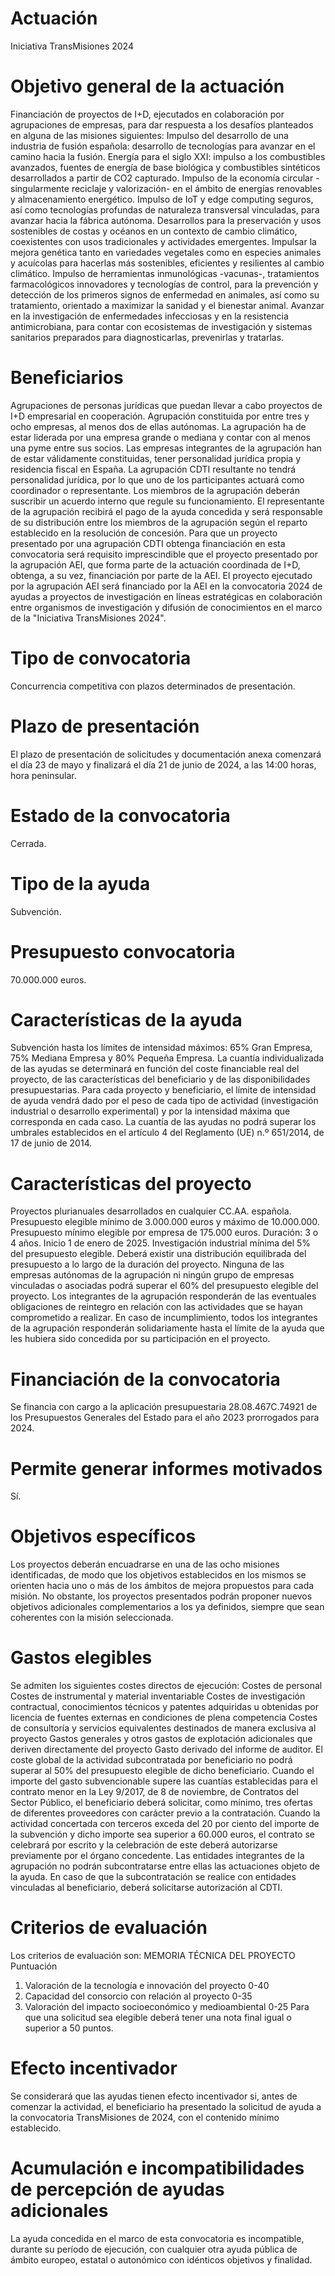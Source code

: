 # Actuación
Iniciativa TransMisiones 2024

# Objetivo general de la actuación
Financiación de proyectos de I+D, ejecutados en colaboración por agrupaciones de empresas, para dar respuesta a los desafíos planteados en alguna de las misiones siguientes:
Impulso del desarrollo de una industria de fusión española: desarrollo de tecnologías para avanzar en el camino hacia la fusión.
Energía para el siglo XXI: impulso a los combustibles avanzados, fuentes de energía de base biológica y combustibles sintéticos desarrollados a partir de CO2 capturado.
Impulso de la economía circular -singularmente reciclaje y valorización- en el ámbito de energías renovables y almacenamiento energético.
Impulso de IoT y edge computing seguros, así como tecnologías profundas de naturaleza transversal vinculadas, para avanzar hacia la fábrica autónoma.
Desarrollos para la preservación y usos sostenibles de costas y océanos en un contexto de cambio climático, coexistentes con usos tradicionales y actividades emergentes.
Impulsar la mejora genética tanto en variedades vegetales como en especies animales y acuícolas para hacerlas más sostenibles, eficientes y resilientes al cambio climático.
Impulso de herramientas inmunológicas -vacunas-, tratamientos farmacológicos innovadores y tecnologías de control, para la prevención y detección de los primeros signos de enfermedad en animales, así como su tratamiento, orientado a maximizar la sanidad y el bienestar animal. 
Avanzar en la investigación de enfermedades infecciosas y en la resistencia antimicrobiana, para contar con ecosistemas de investigación y sistemas sanitarios preparados para diagnosticarlas, prevenirlas y tratarlas.

# Beneficiarios
Agrupaciones de personas jurídicas que puedan llevar a cabo proyectos de I+D empresarial en cooperación.
Agrupación constituida por entre tres y ocho empresas, al menos dos de ellas autónomas.
La agrupación ha de estar liderada por una empresa grande o mediana y contar con al menos una pyme entre sus socios.
Las empresas integrantes de la agrupación han de estar válidamente constituidas, tener personalidad jurídica propia y residencia fiscal en España.
La agrupación CDTI resultante no tendrá personalidad jurídica, por lo que uno de los participantes actuará como coordinador o representante.
Los miembros de la agrupación deberán suscribir un acuerdo interno que regule su funcionamiento.
El representante de la agrupación recibirá el pago de la ayuda concedida y será responsable de su distribución entre los miembros de la agrupación según el reparto establecido en la resolución de concesión. 
Para que un proyecto presentado por una agrupación CDTI obtenga financiación en esta convocatoria será requisito imprescindible que el proyecto presentado por la agrupación AEI, que forma parte de la actuación coordinada de I+D, obtenga, a su vez, financiación por parte de la AEI.
El proyecto ejecutado por la agrupación AEI será financiado por la AEI en la convocatoria 2024 de ayudas a proyectos de investigación en líneas estratégicas en colaboración entre organismos de investigación y difusión de conocimientos en el marco de la "Iniciativa TransMisiones 2024".

# Tipo de convocatoria
Concurrencia competitiva con plazos determinados de presentación.

# Plazo de presentación
El plazo de presentación de solicitudes y documentación anexa comenzará el día 23 de mayo y finalizará el día 21 de junio de 2024, a las 14:00 horas, hora peninsular.

# Estado de la convocatoria
Cerrada.

# Tipo de la ayuda
Subvención.

# Presupuesto convocatoria
70.000.000 euros.

# Características de la ayuda
Subvención hasta los límites de intensidad máximos: 65% Gran Empresa, 75% Mediana Empresa y 80% Pequeña Empresa.
La cuantía individualizada de las ayudas se determinará en función del coste financiable real del proyecto, de las características del beneficiario y de las disponibilidades presupuestarias.
Para cada proyecto y beneficiario, el límite de intensidad de ayuda vendrá dado por el peso de cada tipo de actividad (investigación industrial o desarrollo experimental) y por la intensidad máxima que corresponda en cada caso.
La cuantía de las ayudas no podrá superar los umbrales establecidos en el artículo 4 del Reglamento (UE) n.º 651/2014, de 17 de junio de 2014.

# Características del proyecto
Proyectos plurianuales desarrollados en cualquier CC.AA. española.
Presupuesto elegible mínimo de 3.000.000 euros y máximo de 10.000.000.
Presupuesto mínimo elegible por empresa de 175.000 euros.
Duración: 3 o 4 años. Inicio 1 de enero de 2025.
Investigación industrial mínima del 5% del presupuesto elegible.
Deberá existir una distribución equilibrada del presupuesto a lo largo de la duración del proyecto.
Ninguna de las empresas autónomas de la agrupación ni ningún grupo de empresas vinculadas o asociadas podrá superar el 60% del presupuesto elegible del proyecto.
Los integrantes de la agrupación responderán de las eventuales obligaciones de reintegro en relación con las actividades que se hayan comprometido a realizar. En caso de incumplimiento, todos los integrantes de la agrupación responderán solidariamente hasta el límite de la ayuda que les hubiera sido concedida por su participación en el proyecto.

# Financiación de la convocatoria
Se financia con cargo a la aplicación presupuestaria 28.08.467C.74921 de los Presupuestos Generales del Estado para el año 2023 prorrogados para 2024.

# Permite generar informes motivados
Sí.

# Objetivos específicos
Los proyectos deberán encuadrarse en una de las ocho misiones identificadas, de modo que los objetivos establecidos en los mismos se orienten hacia uno o más de los ámbitos de mejora propuestos para cada misión.
No obstante, los proyectos presentados podrán proponer nuevos objetivos adicionales complementarios a los ya definidos, siempre que sean coherentes con la misión seleccionada.

# Gastos elegibles
Se admiten los siguientes costes directos de ejecución:
Costes de personal
Costes de instrumental y material inventariable
Costes de investigación contractual, conocimientos técnicos y patentes adquiridas u obtenidas por licencia de fuentes externas en condiciones de plena competencia
Costes de consultoría y servicios equivalentes destinados de manera exclusiva al proyecto
Gastos generales y otros gastos de explotación adicionales que deriven directamente del proyecto
Gasto derivado del informe de auditor.
El coste global de la actividad subcontratada por beneficiario no podrá superar al 50% del presupuesto elegible de dicho beneficiario.
Cuando el importe del gasto subvencionable supere las cuantías establecidas para el contrato menor en la Ley 9/2017, de 8 de noviembre, de Contratos del Sector Público, el beneficiario deberá solicitar, como mínimo, tres ofertas de diferentes proveedores con carácter previo a la contratación.
Cuando la actividad concertada con terceros exceda del 20 por ciento del importe de la subvención y dicho importe sea superior a 60.000 euros, el contrato se celebrará por escrito y la celebración de este deberá autorizarse previamente por el órgano concedente.
Las entidades integrantes de la agrupación no podrán subcontratarse entre ellas las actuaciones objeto de la ayuda.
En caso de que la subcontratación se realice con entidades vinculadas al beneficiario, deberá solicitarse autorización al CDTI.

# Criterios de evaluación
Los criterios de evaluación son:
MEMORIA TÉCNICA DEL PROYECTO Puntuación
1. Valoración de la tecnología e innovación del proyecto 0-40
2. Capacidad del consorcio con relación al proyecto 0-35
3. Valoración del impacto socioeconómico y medioambiental 0-25
  Para que una solicitud sea elegible deberá tener una nota final igual o superior a 50 puntos.

# Efecto incentivador
Se considerará que las ayudas tienen efecto incentivador si, antes de comenzar la actividad, el beneficiario ha presentado la solicitud de ayuda a la convocatoria TransMisiones de 2024, con el contenido mínimo establecido.

# Acumulación e incompatibilidades de percepción de ayudas adicionales
La ayuda concedida en el marco de esta convocatoria es incompatible, durante su período de ejecución, con cualquier otra ayuda pública de ámbito europeo, estatal o autonómico con idénticos objetivos y finalidad.

